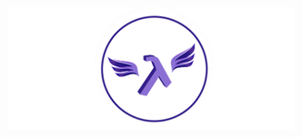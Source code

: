 <a href="https://koerbitz.me/posts/Why-I-love-Haskell.html">
<img src="../media/haskell.png" align="center"></a>


